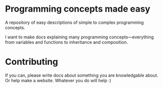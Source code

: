 # Programming concepts made easy
A repository of easy descriptions of simple to complex programming concepts.

I want to make docs explaining many programming concepts—everything from variables and functions to inheritance and composition.

# Contributing
If you can, please write docs about something you are knowledgable about. Or help make a website. Whatever you do will help :)
